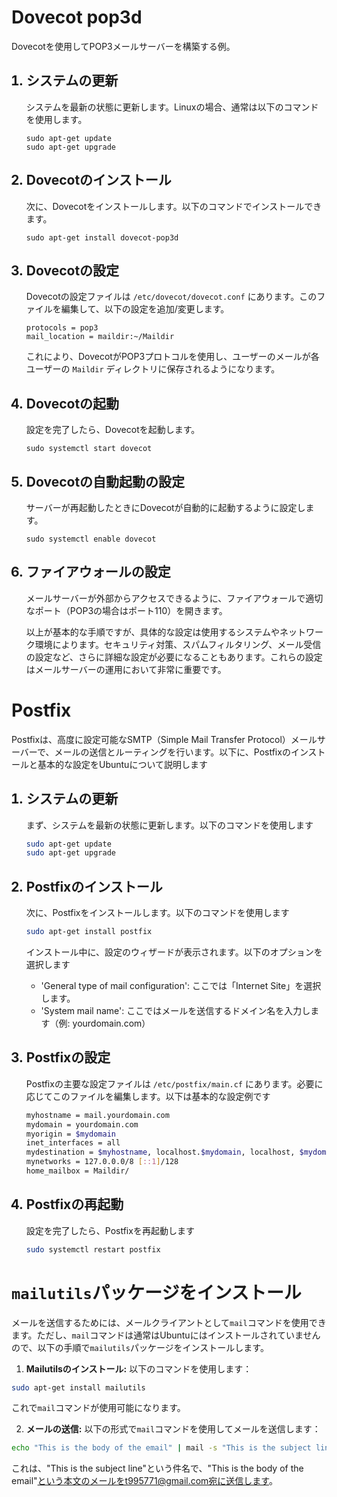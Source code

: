 
# Dovecot pop3d

Dovecotを使用してPOP3メールサーバーを構築する例。

<ol>


## <li>システムの更新</li>

システムを最新の状態に更新します。Linuxの場合、通常は以下のコマンドを使用します。

```
sudo apt-get update
sudo apt-get upgrade
```

## <li>Dovecotのインストール</li>

次に、Dovecotをインストールします。以下のコマンドでインストールできます。

```
sudo apt-get install dovecot-pop3d
```

## <li>Dovecotの設定</li>

Dovecotの設定ファイルは `/etc/dovecot/dovecot.conf` にあります。このファイルを編集して、以下の設定を追加/変更します。

```
protocols = pop3
mail_location = maildir:~/Maildir
```
これにより、DovecotがPOP3プロトコルを使用し、ユーザーのメールが各ユーザーの `Maildir` ディレクトリに保存されるようになります。

## <li>Dovecotの起動</li>

設定を完了したら、Dovecotを起動します。

```
sudo systemctl start dovecot
```

## <li>Dovecotの自動起動の設定</li>

サーバーが再起動したときにDovecotが自動的に起動するように設定します。

```
sudo systemctl enable dovecot
```

## <li>ファイアウォールの設定</li>

メールサーバーが外部からアクセスできるように、ファイアウォールで適切なポート（POP3の場合はポート110）を開きます。

以上が基本的な手順ですが、具体的な設定は使用するシステムやネットワーク環境によります。セキュリティ対策、スパムフィルタリング、メール受信の設定など、さらに詳細な設定が必要になることもあります。これらの設定はメールサーバーの運用において非常に重要です。


</ol>



# Postfix

Postfixは、高度に設定可能なSMTP（Simple Mail Transfer Protocol）メールサーバーで、メールの送信とルーティングを行います。以下に、Postfixのインストールと基本的な設定をUbuntuについて説明します

<ol>

## <li>システムの更新</li>

まず、システムを最新の状態に更新します。以下のコマンドを使用します

```bash
sudo apt-get update
sudo apt-get upgrade
```

## <li>Postfixのインストール</li>

次に、Postfixをインストールします。以下のコマンドを使用します

```bash
sudo apt-get install postfix
```

インストール中に、設定のウィザードが表示されます。以下のオプションを選択します

- 'General type of mail configuration': ここでは「Internet Site」を選択します。
- 'System mail name': ここではメールを送信するドメイン名を入力します（例: yourdomain.com）

## <li>Postfixの設定</li>

Postfixの主要な設定ファイルは `/etc/postfix/main.cf` にあります。必要に応じてこのファイルを編集します。以下は基本的な設定例です

```bash
myhostname = mail.yourdomain.com
mydomain = yourdomain.com
myorigin = $mydomain
inet_interfaces = all
mydestination = $myhostname, localhost.$mydomain, localhost, $mydomain
mynetworks = 127.0.0.0/8 [::1]/128
home_mailbox = Maildir/
```

## <li>Postfixの再起動</li>

設定を完了したら、Postfixを再起動します

```bash
sudo systemctl restart postfix
```

</ol>



# `mailutils`パッケージをインストール

メールを送信するためには、メールクライアントとして`mail`コマンドを使用できます。ただし、`mail`コマンドは通常はUbuntuにはインストールされていませんので、以下の手順で`mailutils`パッケージをインストールします。

1. **Mailutilsのインストール:** 以下のコマンドを使用します：

```bash
sudo apt-get install mailutils
```

これで`mail`コマンドが使用可能になります。

2. **メールの送信:** 以下の形式で`mail`コマンドを使用してメールを送信します：

```bash
echo "This is the body of the email" | mail -s "This is the subject line" t995771@gmail.com
```

これは、"This is the subject line"という件名で、"This is the body of the email"という本文のメールをt995771@gmail.com宛に送信します。

